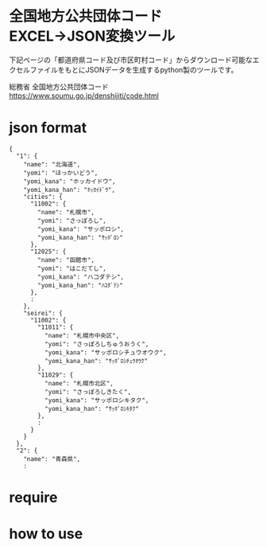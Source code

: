 # 全国地方公共団体コード EXCEL→JSON変換ツール
下記ページの「都道府県コード及び市区町村コード」からダウンロード可能なエクセルファイルをもとにJSONデータを生成するpython製のツールです。

総務省 全国地方公共団体コード
https://www.soumu.go.jp/denshijiti/code.html

# json format
```
{
  "1": {
    "name": "北海道",
    "yomi": "ほっかいどう",
    "yomi_kana": "ホッカイドウ",
    "yomi_kana_han": "ﾎｯｶｲﾄﾞｳ",
    "cities": {
      "11002": {
        "name": "札幌市",
        "yomi": "さっぽろし",
        "yomi_kana": "サッポロシ",
        "yomi_kana_han": "ｻｯﾎﾟﾛｼ"
      },
      "12025": {
        "name": "函館市",
        "yomi": "はこだてし",
        "yomi_kana": "ハコダテシ",
        "yomi_kana_han": "ﾊｺﾀﾞﾃｼ"
      },
      :
    },
    "seirei": {
      "11002": {
        "11011": {
          "name": "札幌市中央区",
          "yomi": "さっぽろしちゅうおうく",
          "yomi_kana": "サッポロシチュウオウク",
          "yomi_kana_han": "ｻｯﾎﾟﾛｼﾁｭｳｵｳｸ"
        },
        "11029": {
          "name": "札幌市北区",
          "yomi": "さっぽろしきたく",
          "yomi_kana": "サッポロシキタク",
          "yomi_kana_han": "ｻｯﾎﾟﾛｼｷﾀｸ"
        },
        :
      }
    }
  },
  "2": {
    "name": "青森県",
    :
```

# require


# how to use